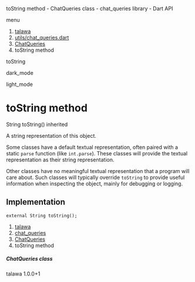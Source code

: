 




toString method - ChatQueries class - chat\_queries library - Dart API







menu

1. [talawa](../../index.html)
2. [utils/chat\_queries.dart](../../utils_chat_queries/utils_chat_queries-library.html)
3. [ChatQueries](../../utils_chat_queries/ChatQueries-class.html)
4. toString method

toString


dark\_mode

light\_mode




# toString method


String
toString()
inherited

A string representation of this object.

Some classes have a default textual representation,
often paired with a static `parse` function (like `int.parse`).
These classes will provide the textual representation as
their string representation.

Other classes have no meaningful textual representation
that a program will care about.
Such classes will typically override `toString` to provide
useful information when inspecting the object,
mainly for debugging or logging.


## Implementation

```
external String toString();
```

 


1. [talawa](../../index.html)
2. [chat\_queries](../../utils_chat_queries/utils_chat_queries-library.html)
3. [ChatQueries](../../utils_chat_queries/ChatQueries-class.html)
4. toString method

##### ChatQueries class





talawa
1.0.0+1






